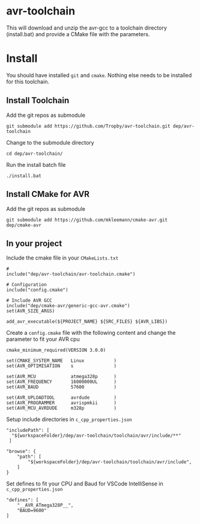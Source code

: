 # avr-toolchain
This will download and unzip the avr-gcc to a toolchain directory (install.bat) and provide a CMake file with the parameters.

# Install

You should have installed `git` and `cmake`.
Nothing else needs to be installed for this toolchain.

## Install Toolchain

Add the git repos as submodule
```
git submodule add https://github.com/Tropby/avr-toolchain.git dep/avr-toolchain
```

Change to the submodule directory
```
cd dep/avr-toolchain/
```

Run the install batch file
```
./install.bat
```

## Install CMake for AVR

Add the git repos as submodule
```
git submodule add https://github.com/mkleemann/cmake-avr.git dep/cmake-avr
```

## In your project

Include the cmake file in your `CMakeLists.txt`
```
# 
include("dep/avr-toolchain/avr-toolchain.cmake")

# Configuration
include("config.cmake")

# Include AVR GCC 
include("dep/cmake-avr/generic-gcc-avr.cmake")
set(AVR_SIZE_ARGS)

add_avr_executable(${PROJECT_NAME} ${SRC_FILES} ${AVR_LIBS})
```

Create a `config.cmake` file with the following content and change the parameter to fit your AVR cpu
```
cmake_minimum_required(VERSION 3.0.0)

set(CMAKE_SYSTEM_NAME   Linux           )
set(AVR_OPTIMISATION    s               )

set(AVR_MCU             atmega328p      )
set(AVR_FREQUENCY       16000000UL      )
set(AVR_BAUD            57600           )

set(AVR_UPLOADTOOL      avrdude         )
set(AVR_PROGRAMMER      avrispmkii      )
set(AVR_MCU_AVRDUDE     m328p           )
```

Setup include directories in `c_cpp_properties.json`
```
"includePath": [
  "${workspaceFolder}/dep/avr-toolchain/toolchain/avr/include/**"
 ]
```
```
"browse": {
    "path": [
        "${workspaceFolder}/dep/avr-toolchain/toolchain/avr/include",
    ]
}
```

Set defines to fit your CPU and Baud for VSCode IntelliSense in `c_cpp_properties.json`
```
"defines": [
    "__AVR_ATmega328P__",
    "BAUD=9600"
]
```


